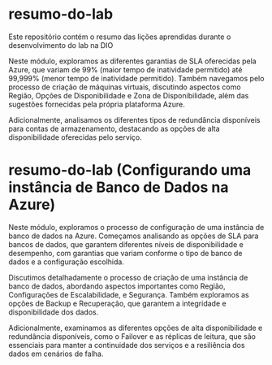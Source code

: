 # resumo-do-lab
Este repositório contém o resumo das lições aprendidas durante o desenvolvimento do lab na DIO

Neste módulo, exploramos as diferentes garantias de SLA oferecidas pela Azure, que variam de 99% (maior tempo de inatividade permitido) até 99,999% (menor tempo de inatividade permitido). Também navegamos pelo processo de criação de máquinas virtuais, discutindo aspectos como Região, Opções de Disponibilidade e Zona de Disponibilidade, além das sugestões fornecidas pela própria plataforma Azure.

Adicionalmente, analisamos os diferentes tipos de redundância disponíveis para contas de armazenamento, destacando as opções de alta disponibilidade oferecidas pelo serviço.

# resumo-do-lab (Configurando uma instância de Banco de Dados na Azure)

Neste módulo, exploramos o processo de configuração de uma instância de banco de dados na Azure. Começamos analisando as opções de SLA para bancos de dados, que garantem diferentes níveis de disponibilidade e desempenho, com garantias que variam conforme o tipo de banco de dados e a configuração escolhida.

Discutimos detalhadamente o processo de criação de uma instância de banco de dados, abordando aspectos importantes como Região, Configurações de Escalabilidade, e Segurança. Também exploramos as opções de Backup e Recuperação, que garantem a integridade e disponibilidade dos dados.

Adicionalmente, examinamos as diferentes opções de alta disponibilidade e redundância disponíveis, como o Failover e as réplicas de leitura, que são essenciais para manter a continuidade dos serviços e a resiliência dos dados em cenários de falha.


